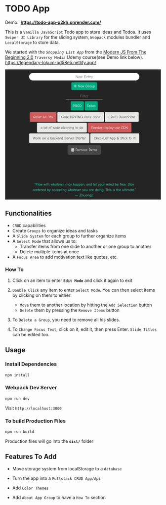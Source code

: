 # TODO App

Demo:&ensp;**https://todo-app-x2kh.onrender.com/**

This is a `Vanilla JavaScript` Todo app to store Ideas and Todos. It uses `Swiper UI Library` for the sliding system, `Webpack` modules bundler and `LocalStorage` to store data.

We started with the _`Shopping List App`_ from the [Modern JS From The Beginning 2.0](https://www.udemy.com/course/modern-javascript-from-the-beginning/?kw=modern+javascript+from+the+beg&src=sac&couponCode=LETSLEARNNOW) `Traversy Media` Udemy course(see Demo link below).  
https://legendary-lokum-bd58e5.netlify.app/
<br>

![App Screenshot](/src/images/screenshot.png)


## Functionalities

- `CRUD` capabilities
- Create `Groups` to organize ideas and tasks
- A `Slide System` for each group to further organize items
- A `Select Mode` that allows us to:
  - Transfer items from one slide to another or one group to another
  - Delete multiple items at once
- A `Focus Area` to add motivation text like quotes, etc.

### How To

1. Click on an item to enter **`Edit Mode`** and click it again to exit

2. `Double Click` any item to enter `Select Mode`. You can then select items by clicking on them to either:

   - `Move` them to another location by hitting the `Add Selection` button
   - `Delete` them by pressing the `Remove Items` button

3. To `Delete a Group`, you need to remove all his slides.

4. To `Change Focus Text`, click on it, edit it, then press Enter. `Slide Titles` can be edited too.

## Usage

### Install Dependencies

```bash
npm install
```

### Webpack Dev Server

```bash
npm run dev
```

Visit `http://localhost:3000`

### To build Production Files

```bash
npm run build
```

Production files will go into the **`dist/`** folder

## Features To Add

- Move storage system from localStorage to a `database`

- Turn the app into a `Fullstack CRUD App/Api`

- Add `Color Themes`

- Add `About App Group` to have a `How To` section
